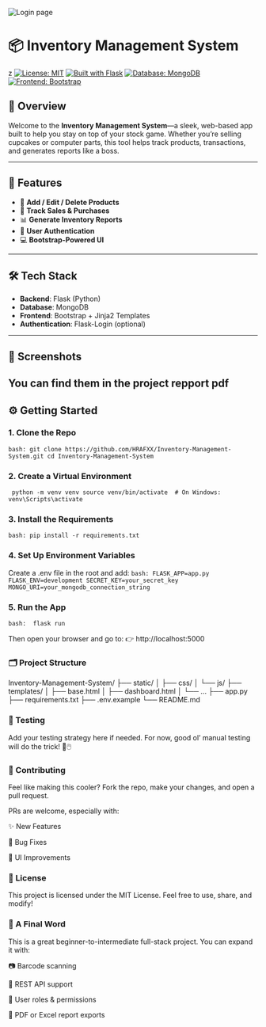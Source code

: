 ![Login page](https://github.com/user-attachments/assets/f7670a51-c77a-4ead-8a95-686bae9713be)
# 📦 Inventory Management System
z
[![License: MIT](https://img.shields.io/badge/License-MIT-green.svg)](LICENSE)
[![Built with Flask](https://img.shields.io/badge/Built%20with-Flask-blue.svg)](https://flask.palletsprojects.com/)
[![Database: MongoDB](https://img.shields.io/badge/Database-MongoDB-brightgreen.svg)](https://www.mongodb.com/)
[![Frontend: Bootstrap](https://img.shields.io/badge/Frontend-Bootstrap-purple.svg)](https://getbootstrap.com/)

## 🧾 Overview

Welcome to the **Inventory Management System**—a sleek, web-based app built to help you stay on top of your stock game. Whether you’re selling cupcakes or computer parts, this tool helps track products, transactions, and generates reports like a boss.

---

## 🚀 Features

- 🔄 **Add / Edit / Delete Products**
- 🛒 **Track Sales & Purchases**
- 📊 **Generate Inventory Reports**
- 👤 **User Authentication**
- 💻 **Bootstrap-Powered UI**

---

## 🛠️ Tech Stack

- **Backend**: Flask (Python)
- **Database**: MongoDB
- **Frontend**: Bootstrap + Jinja2 Templates
- **Authentication**: Flask-Login (optional)

---

## 📸 Screenshots

You can find them in the project repport pdf 
---

## ⚙️ Getting Started

### 1. Clone the Repo

`bash:
git clone https://github.com/HRAFXX/Inventory-Management-System.git
cd Inventory-Management-System `

### 2. Create a Virtual Environment
`
python -m venv venv
source venv/bin/activate  # On Windows: venv\Scripts\activate`

### 3. Install the Requirements
`bash:
pip install -r requirements.txt`

### 4. Set Up Environment Variables
Create a .env file in the root and add:
`bash:
FLASK_APP=app.py
FLASK_ENV=development
SECRET_KEY=your_secret_key
MONGO_URI=your_mongodb_connection_string`

### 5. Run the App
`bash: 
flask run`

Then open your browser and go to:
👉 http://localhost:5000

### 🗂️ Project Structure
Inventory-Management-System/
├── static/
│   ├── css/
│   └── js/
├── templates/
│   ├── base.html
│   ├── dashboard.html
│   └── ...
├── app.py
├── requirements.txt
├── .env.example
└── README.md
### 🧪 Testing
Add your testing strategy here if needed.
For now, good ol’ manual testing will do the trick! 🧼🖱️

### 🤝 Contributing
Feel like making this cooler? Fork the repo, make your changes, and open a pull request.

PRs are welcome, especially with:

✨ New Features

🐛 Bug Fixes

💅 UI Improvements

### 📄 License
This project is licensed under the MIT License.
Feel free to use, share, and modify!

### 🌟 A Final Word
This is a great beginner-to-intermediate full-stack project. You can expand it with:

📷 Barcode scanning

🧩 REST API support

🔐 User roles & permissions

📑 PDF or Excel report exports


 

